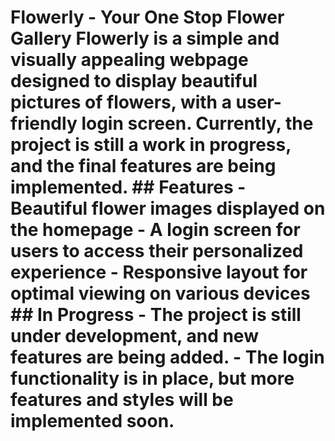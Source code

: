 # Flowerly - Your One Stop Flower Gallery Flowerly is a simple and visually appealing webpage designed to display beautiful pictures of flowers, with a user-friendly login screen. Currently, the project is still a work in progress, and the final features are being implemented. ## Features - Beautiful flower images displayed on the homepage - A login screen for users to access their personalized experience - Responsive layout for optimal viewing on various devices ## In Progress - The project is still under development, and new features are being added. - The login functionality is in place, but more features and styles will be implemented soon.
